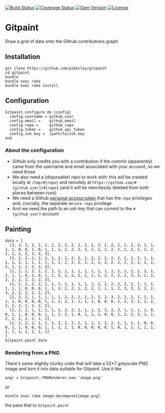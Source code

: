 [![Build Status](http://img.shields.io/travis/pikesley/gitpaint.svg?style=flat-square)](https://travis-ci.org/pikesley/gitpaint)
[![Coverage Status](http://img.shields.io/coveralls/pikesley/gitpaint.svg?style=flat-square)](https://coveralls.io/r/pikesley/gitpaint)
[![Gem Version](http://img.shields.io/gem/v/gitpaint.svg?style=flat-square)](https://rubygems.org/gems/gitpaint)
[![License](http://img.shields.io/:license-mit-blue.svg?style=flat-square)](http://pikesley.mit-license.org)

# Gitpaint

Draw a grid of data onto the Github contributions graph

## Installation

    git clone https://github.com/pikesley/gitpaint
    cd gitpaint
    bundle
    bundle exec rake
    bundle exec rake install

## Configuration

    Gitpaint.configure do |config|
      config.username = github_user
      config.email =    github_email
      config.repo =     github_repo
      config.token =    github_api_token
      config.ssh_key =  /path/to/ssh_key
    end

### About the configuration

* Github only credits you with a contribution if the commit (apparently) came from the username and email associated with your account, so we need those
* We also need a (disposable) repo to work with: this will be created locally at `/tmp/#{repo}` and remotely at `https://github.com/#{github_user}/#{repo}` (and it will be mercilessly deleted from both places between runs)
* We need a Github [personal access token](https://github.com/settings/tokens) that has the `repo` privileges and, crucially, the separate `delete repo` privilege
* And we need the path to an ssh key that can commit to the `#{github_user}` account

## Painting

    data = [
      [3, 2, 2, 2, 2, 2, 2, 2, 2, 2, 2, 2, 2, 2, 2, 2, 2, 2, 2, 2, 1, 1, 1, 1, 0, 0, 1, 0, 1, 1, 1, 2, 2, 2, 2, 2, 2, 2, 2, 2, 2, 2, 2, 2, 2, 2, 2, 2, 2, 3, 3, 3],
      [3, 2, 2, 2, 2, 2, 2, 2, 2, 2, 2, 2, 2, 2, 2, 2, 2, 2, 2, 2, 1, 1, 1, 1, 1, 1, 1, 1, 1, 1, 1, 2, 2, 2, 2, 2, 2, 2, 2, 2, 2, 2, 2, 2, 2, 2, 2, 2, 2, 2, 3, 3],
      [2, 2, 2, 2, 2, 2, 2, 2, 1, 1, 1, 1, 1, 1, 1, 2, 2, 2, 2, 2, 2, 1, 1, 1, 1, 0, 1, 0, 1, 1, 2, 2, 2, 2, 2, 2, 2, 2, 2, 2, 2, 3, 3, 2, 2, 2, 2, 2, 2, 2, 2, 3],
      [2, 2, 2, 2, 2, 2, 1, 1, 1, 1, 1, 1, 1, 2, 2, 2, 2, 2, 2, 1, 1, 1, 1, 1, 1, 0, 0, 0, 1, 1, 2, 2, 2, 1, 2, 2, 1, 1, 1, 2, 3, 3, 3, 2, 2, 3, 2, 2, 2, 2, 2, 2],
      [2, 2, 2, 1, 1, 1, 1, 1, 2, 2, 2, 2, 2, 3, 2, 3, 2, 2, 2, 1, 1, 1, 1, 1, 0, 0, 0, 0, 1, 1, 2, 2, 1, 1, 1, 1, 0, 0, 0, 2, 2, 2, 2, 2, 2, 2, 2, 2, 2, 2, 2, 2],
      [2, 2, 2, 1, 1, 1, 1, 2, 2, 2, 2, 1, 1, 2, 3, 2, 2, 1, 1, 1, 1, 0, 0, 1, 1, 0, 0, 0, 1, 1, 2, 2, 1, 0, 1, 1, 1, 0, 0, 1, 2, 2, 2, 1, 1, 2, 2, 2, 2, 2, 1, 1],
      [2, 2, 2, 1, 1, 1, 1, 2, 2, 2, 2, 1, 1, 1, 2, 2, 1, 1, 1, 1, 0, 0, 0, 1, 1, 0, 0, 0, 1, 1, 2, 2, 1, 0, 0, 0, 0, 0, 1, 0, 1, 1, 1, 1, 1, 1, 1, 1, 1, 1, 1, 1]
    ]
    Gitpaint.paint data

### Rendering from a PNG

There's some slightly clunky code that will take a 52*7 greyscale PNG image and turn it into data suitable for Gitpaint. Use it like

    pngr = Gitpaint::PNGRenderer.new 'image.png'

or

    bundle exec rake image:decompose[image.png]

the pass that to `Gitpaint.paint`
